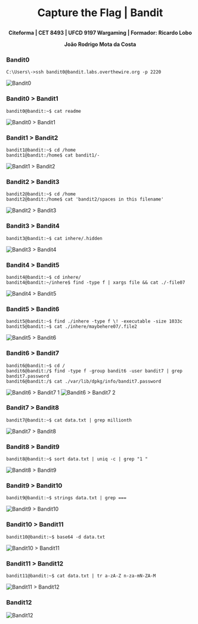 # <p align=center>Capture the Flag | Bandit
**<p align=center>Citeforma | CET 8493 | UFCD 9197 Wargaming | Formador: Ricardo Lobo**
**<p align=center>João Rodrigo Mota da Costa**
### Bandit0
	C:\Users\->ssh bandit0@bandit.labs.overthewire.org -p 2220
![Bandit0](Rodrigo-Bandit00.png)
### Bandit0 > Bandit1
	bandit0@bandit:~$ cat readme
![Bandit0 > Bandit1](Rodrigo-Bandit00-01.png)
### Bandit1 > Bandit2
	bandit1@bandit:~$ cd /home
	bandit1@bandit:/home$ cat bandit1/-
![Bandit1 > Bandit2](Rodrigo-Bandit01-02.png)
### Bandit2 > Bandit3
	bandit2@bandit:~$ cd /home
	bandit2@bandit:/home$ cat 'bandit2/spaces in this filename'
![Bandit2 > Bandit3](Rodrigo-Bandit02-03.png)
### Bandit3 > Bandit4
	bandit3@bandit:~$ cat inhere/.hidden
![Bandit3 > Bandit4](Rodrigo-Bandit03-04.png)
### Bandit4 > Bandit5
	bandit4@bandit:~$ cd inhere/
	bandit4@bandit:~/inhere$ find -type f | xargs file && cat ./-file07
![Bandit4 > Bandit5](Rodrigo-Bandit04-05.png)
### Bandit5 > Bandit6
	bandit5@bandit:~$ find ./inhere -type f \! -executable -size 1033c
	bandit5@bandit:~$ cat ./inhere/maybehere07/.file2
![Bandit5 > Bandit6](Rodrigo-Bandit05-06.png)
### Bandit6 > Bandit7
	bandit6@bandit:~$ cd /
	bandit6@bandit:/$ find -type f -group bandit6 -user bandit7 | grep bandit7.password
	bandit6@bandit:/$ cat ./var/lib/dpkg/info/bandit7.password
![Bandit6 > Bandit7 1](Rodrigo-Bandit06-07_1.png)
![Bandit6 > Bandit7 2](Rodrigo-Bandit06-07_2.png)
### Bandit7 > Bandit8
	bandit7@bandit:~$ cat data.txt | grep millionth
![Bandit7 > Bandit8](Rodrigo-Bandit07-08.png)
### Bandit8 > Bandit9
	bandit8@bandit:~$ sort data.txt | uniq -c | grep "1 "
![Bandit8 > Bandit9](Rodrigo-Bandit08-09.png)
### Bandit9 > Bandit10
	bandit9@bandit:~$ strings data.txt | grep ===
![Bandit9 > Bandit10](Rodrigo-Bandit09-10.png)
### Bandit10 > Bandit11
	bandit10@bandit:~$ base64 -d data.txt
![Bandit10 > Bandit11](Rodrigo-Bandit10-11.png)
### Bandit11 > Bandit12
	bandit11@bandit:~$ cat data.txt | tr a-zA-Z n-za-mN-ZA-M
![Bandit11 > Bandit12](Rodrigo-Bandit11-12.png)
### Bandit12
![Bandit12](Rodrigo-Bandit12.png)
